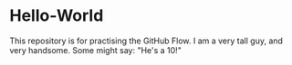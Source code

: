# Hello-World
This repository is for practising the GitHub Flow.
I am a very tall guy, and very handsome. Some might say: "He's a 10!"
